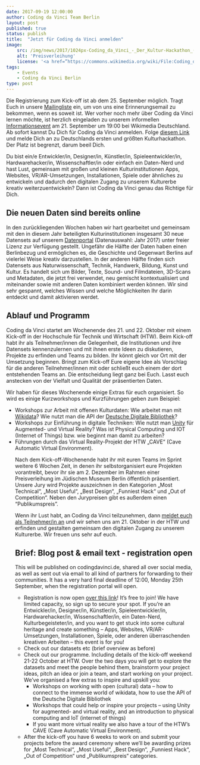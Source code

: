 ```yaml
---
date: 2017-09-19 12:00:00
author: Coding da Vinci Team Berlin
layout: post
published: true
status: publish
title:  "Jetzt für Coding da Vinci anmelden"
image:
    src: /img/news/2017/1024px-Coding_da_Vinci_-_Der_Kultur-Hackathon_(14659695571).jpg
    alt: 'Preisverleihung'
    license: '<a href=”https://commons.wikimedia.org/wiki/File:Coding_da_Vinci_-_Der_Kultur-Hackathon_%2814659695571%29.jpg”>Coding Da Vinci Preisverleihung 2014</a> von Volker Agueras Gaeng unter <a href=”https://creativecommons.org/licenses/by/2.0/deed.en”>CC BY 2.0</a>'
tags:
    - Events
    - Coding da Vinci Berlin
type: post
---
```



<p>
Die Registrierung zum Kick-off ist ab dem 25. September möglich. Tragt Euch in unsere <a href="http://eepurl.com/cTI-ov">Mailingliste</a> ein, um von uns eine Erinnerungsemail zu bekommen, wenn es soweit ist. Wer vorher noch mehr über Coding da Vinci lernen möchte, ist herzlich eingeladen zu unserem informellen <a href="https://www.meetup.com/Coding-da-Vinci-Berlin/events/242717888/">Informationsevent</a> am 21. September um 19:00 bei Wikimedia Deutschland. Ab sofort kannst Du  Dich für Coding da Vinci anmelden. Folge <a href=”https://ti.to/coding-da-vinci-berlin/2017-kick-off”>diesem Link</a> und melde Dich an zu Deutschlands ersten und größten Kulturhackathon. Der Platz ist begrenzt, darum beeil Dich.
</p>
<p>
Du bist ein/e Entwickler/in, Designer/in, Künstler/in, Spieleentwickler/in, Hardwarehacker/in, Wissenschaftler/in oder einfach ein Daten-Nerd und hast Lust, gemeinsam mit großen und kleinen Kulturinstitutionen Apps, Websites, VR/AR-Umsetzungen, Installationen, Spiele oder ähnliches zu entwickeln und dadurch den digitalen Zugang zu unserem Kulturerbe kreativ weiterzuentwickeln? Dann ist Coding da Vinci genau das Richtige für Dich.
</p>

<h2>Die neuen Daten sind bereits online </h2>
<p>
In den zurückliegenden Wochen haben wir hart gearbeitet und gemeinsam mit den in diesem Jahr beteiligten Kulturinstitutionen insgesamt 30 neue Datensets auf unserem <a href=”/daten/”>Datenportal</a> (Datenauswahl: Jahr 2017) unter freier Lizenz zur Verfügung gestellt. Ungefähr die Hälfte der Daten haben einen Berlinbezug und ermöglichen es, die Geschichte und Gegenwart Berlins auf vielerlei Weise kreativ darzustellen. In der anderen Hälfte finden sich Datensets aus Naturwissenschaft, Technik, Handwerk, Bildung, Kunst und Kultur. Es handelt sich um Bilder, Texte, Sound- und Filmdateien, 3D-Scans und Metadaten, die jetzt frei verwendet, neu gemischt kontextualisiert und miteinander sowie mit anderen Daten kombiniert werden können. 
Wir sind sehr gespannt, welches Wissen und welche Möglichkeiten Ihr  darin entdeckt und damit aktivieren werdet. 
</p>

<h2>Ablauf und Programm</h2> 
<p>
Coding da Vinci startet am Wochenende des 21. und 22. Oktober mit einem Kick-off in der Hochschule für Technik und Wirtschaft (HTW). Beim Kick-off habt ihr als Teilnehmer/innen die Gelegenheit, die Institutionen und ihre Datensets kennenzulernen und mit ihnen erste Ideen zu diskutieren, Projekte zu erfinden und Teams zu bilden. Ihr könnt gleich vor Ort mit der Umsetzung beginnen. Bringt zum Kick-off Eure eigene Idee als Vorschlag für die anderen Teilnehmer/innen mit oder schließt euch einem der dort entstehenden Teams an. Die entscheidung liegt ganz bei Euch. Lasst euch anstecken von der Vielfalt und Qualität der präsentierten Daten. 
</p>
<p>
Wir haben für dieses Wochenende einige Extras für euch organisiert. So wird es einige Kurzworkshops und Kurzführungen geben zum Beispiel:  
</p>
<ul>
<li> Workshops zur Arbeit mit offenen Kulturdaten: Wie arbeitet man mit <a href=”https://www.wikidata.org”>Wikidata</a>? Wie nutzt man die API der <a href=”https://www.deutsche-digitale-bibliothek.de/”>Deutsche Digitale Bibliothek</a>? </li>

<li>Workshops zur Einführung in digitale Techniken: Wie nutzt man <a href=”https://unity3d.com/de”>Unity</a> für Augmented- und Virtual Reality? Was ist Physical Computing und IOT (Internet of Things) bzw. wie beginnt man damit zu arbeiten?</li>

<li>Führungen durch das Virtual Reality-Projekt der HTW „CAVE“ (Cave Automatic Virtual Environment).</li>
<p>
Nach dem Kick-off-Wochenende habt ihr mit euren Teams im Sprint weitere 6 Wochen Zeit, in denen ihr selbstorganisiert eure Projekten vorantreibt, bevor ihr sie am 2. Dezember im Rahmen einer Preisverleihung im Jüdischen Museum Berlin öffentlich präsentiert. Unsere Jury wird Projekte auszeichnen in den Kategorien „Most Technical“, „Most Useful“, „Best Design“, „Funniest Hack“ und „Out of Competition“. Neben den Jurypreisen gibt es außerdem einen “Publikumspreis”. 
</p>
<p>
Wenn ihr Lust habt, an Coding da Vinci teilzunehmen, dann <a href=”https://ti.to/coding-da-vinci-berlin/2017-kick-off”>meldet euch als Teilnehmer/in an</a> und wir sehen uns am 21. Oktober in der HTW und erfinden und gestalten gemeinsam den digitalen Zugang zu unserem Kulturerbe. Wir freuen uns sehr auf euch. 
</p>
<h2>Brief: 
Blog post & email text - registration open</h2>
<p>
This will be published on codingdavinci.de, shared all over social media, as well as sent out via email to all kind of partners for forwarding to their communities. It has a very hard final deadline of 12:00, Monday 25th September, when the registration portal will open.
</p>
<ul>
<li>Registration is now open <a href=”https://ti.to/coding-da-vinci-berlin/2017-kick-off”>over this link</a>! It’s free to join! We have limited capacity, so sign up to secure your spot. If you’re an Entwickler/in, Designer/in, Künstler/in, Spieleentwickler/in, Hardwarehacker/in, Wissenschaftler/in, ein Daten-Nerd, Kulturbegeisteter/in, and you want to get stuck into some cultural heritage and create something – Apps, Websites, VR/AR-Umsetzungen, Installationen, Spiele, oder anderen überraschenden kreativen Arbeiten – this event is for you! </li>
<li>Check out our datasets etc (brief overview as before)</li>
<li>Check out our programme. Including details of the kick-off weekend 21-22 October at HTW. Over the two days you will get to explore the datasets and meet the people behind them, brainstorm your project ideas, pitch an idea or join a team, and start working on your project. We’ve organised a few extras to inspire and upskill you:
<ul>
<li>Workshops on working with open (cultural) data – how to connect to the immense world of wikidata, how to use the API of the Deutsche Digitale Bibliothek</li>
<li>Workshops that could help or inspire your projects – using Unity for augmented- and virtual reality, and an introduction to physical computing and IoT (internet of things)</li>
<li>If you want more virtual reality we also have a tour of the HTW’s CAVE (Cave Automatic Virtual Environment). </li>
</ul></li>
<li>After the kick-off you have 6 weeks to work on and submit your projects before the award ceremony where we’ll be awarding prizes for „Most Technical“, „Most Useful“, „Best Design“, „Funniest Hack“, „Out of Competition“ und „Publikumspreis“ categories.</li>
</ul>


